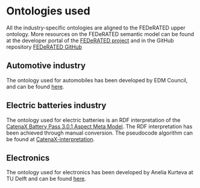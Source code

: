 # Ontologies used

All the industry-specific ontologies are aligned to the FEDeRATED upper ontology. More resources on the FEDeRATED semantic model can be found at the developer portal of the [FEDeRATED project](https://federatedplatforms.eu/index.php/products/developer-portal/documentation) and in the GitHub repository [FEDeRATED GitHub](https://github.com/Federated-BDI/FEDeRATED-Semantic-Model)
## Automotive industry
The ontology used for automobiles has been developed by EDM Council, and can be found [here](https://github.com/edmcouncil/auto/tree/master).
## Electric batteries industry
The ontology used for electric batteries is an RDF interpretation of the [CatenaX Battery Pass 3.0.1 Aspect Meta Model](https://github.com/eclipse-tractusx/sldt-semantic-models/tree/main/io.catenax.battery.battery_pass/3.0.1). The RDF interpretation has been achieved through manual conversion. The pseudocode algorithm can be found at [CatenaX-interpretation](./CatenaX%20ontology%20and%20alignment/README.md).
## Electronics
The ontology used for electronics has been developed by Anelia Kurteva at TU Delft and can be found [here](https://github.com/RePlanIT/Ontology).

